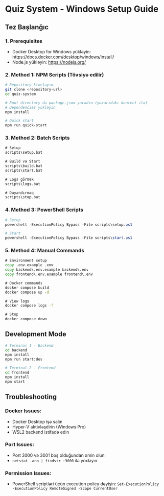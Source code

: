# Quiz System - Windows Setup Guide

## Tez Başlanğıc

### 1. Prerequisites
- Docker Desktop for Windows yükləyin: https://docs.docker.com/desktop/windows/install/
- Node.js yükləyin: https://nodejs.org/

### 2. Method 1: NPM Scripts (Tövsiyə edilir)

```bash
# Repository klonlayın
git clone <repository-url>
cd quiz-system

# Root directory-də package.json yaradın (yuxarıdakı kontent ilə)
# Dependencies yükləyin
npm install

# Quick start
npm run quick-start
```

### 3. Method 2: Batch Scripts

```cmd
# Setup
scripts\setup.bat

# Build və Start
scripts\build.bat
scripts\start.bat

# Logs görmək
scripts\logs.bat

# Dayandırmaq
scripts\stop.bat
```

### 4. Method 3: PowerShell Scripts

```powershell
# Setup
powershell -ExecutionPolicy Bypass -File scripts\setup.ps1

# Start
powershell -ExecutionPolicy Bypass -File scripts\start.ps1
```

### 5. Method 4: Manual Commands

```cmd
# Environment setup
copy .env.example .env
copy backend\.env.example backend\.env
copy frontend\.env.example frontend\.env

# Docker commands
docker compose build
docker compose up -d

# View logs
docker compose logs -f

# Stop
docker compose down
```

## Development Mode

```bash
# Terminal 1 - Backend
cd backend
npm install
npm run start:dev

# Terminal 2 - Frontend  
cd frontend
npm install
npm start
```

## Troubleshooting

### Docker Issues:
- Docker Desktop işə salın
- Hyper-V aktivləşdirin (Windows Pro)
- WSL2 backend istifadə edin

### Port Issues:
- Port 3000 və 3001 boş olduğundan əmin olun
- `netstat -ano | findstr :3000` ilə yoxlayın

### Permission Issues:
- PowerShell scriptləri üçün execution policy dəyişin:
  `Set-ExecutionPolicy -ExecutionPolicy RemoteSigned -Scope CurrentUser`